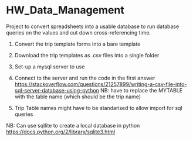# HW_Data_Management
Project to convert spreadsheets into a usable database to run database queries on the values and cut down cross-referencing time.

1. Convert the trip template forms into a bare template
2. Download the trip templates as .csv files into a single folder
3. Set-up a mysql server to use
4. Connect to the server and run the code in the first answer
https://stackoverflow.com/questions/21257899/writing-a-csv-file-into-sql-server-database-using-python
NB: have to replace the MYTABLE with the table name (which should be the trip name)

5. Trip Table names might have to be standarised to allow import for sql queries

NB: Can use sqllite to create a local database in python
https://docs.python.org/2/library/sqlite3.html
